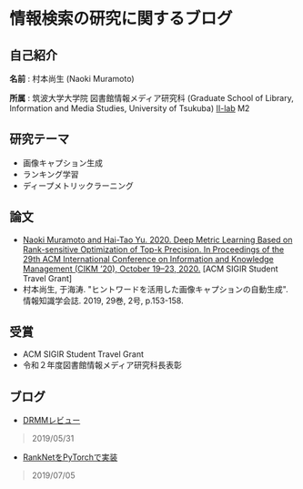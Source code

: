 # 情報検索の研究に関するブログ

## 自己紹介
**名前** : 村本尚生 (Naoki Muramoto)

**所属** : 筑波大学大学院 図書館情報メディア研究科 (Graduate School of Library, Information and Media Studies, University of Tsukuba) [II-lab](https://ii-research.github.io/) M2

## 研究テーマ
  - 画像キャプション生成
  - ランキング学習
  - ディープメトリックラーニング

## 論文
  - [Naoki Muramoto and Hai-Tao Yu. 2020. Deep Metric Learning Based on Rank-sensitive Optimization of Top-k Precision. In Proceedings of the 29th ACM International Conference on Information and Knowledge Management (CIKM ’20), October 19–23, 2020.](https://dl.acm.org/doi/10.1145/3340531.3412142) [ACM SIGIR Student Travel Grant]
  - 村本尚生, 于海涛. "ヒントワードを活用した画像キャプションの自動生成". 情報知識学会誌. 2019, 29巻, 2号, p.153-158.

## 受賞
- ACM SIGIR Student Travel Grant 
- 令和２年度図書館情報メディア研究科長表彰

## ブログ
  - [DRMMレビュー](https://muramon.github.io/reading/drmm.html)
  > 2019/05/31

  - [RankNetをPyTorchで実装](https://muramon.github.io/reading/ranknet-develop.html)
  > 2019/07/05
